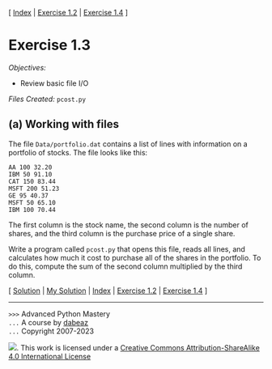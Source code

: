 \[ [Index](index.md) | [Exercise 1.2](ex1_2.md) | [Exercise 1.4](ex1_4.md) \]

# Exercise 1.3

*Objectives:*

- Review basic file I/O

*Files Created:* `pcost.py`

## (a) Working with files

The file `Data/portfolio.dat` contains a list of lines with information
on a portfolio of stocks. The file looks like this:

```
AA 100 32.20
IBM 50 91.10
CAT 150 83.44
MSFT 200 51.23
GE 95 40.37
MSFT 50 65.10
IBM 100 70.44
```

The first column is the stock name, the second column is the number of
shares, and the third column is the purchase price of a single share.

Write a program called `pcost.py` that opens this file, reads
all lines, and calculates how much it cost to purchase all of the shares
in the portfolio. To do this, compute the sum of the second column
multiplied by the third column.

\[ [Solution](soln1_3.md) | [My Solution](pcost.py) | [Index](index.md) | [Exercise 1.2](ex1_2.md) | [Exercise 1.4](ex1_4.md) \]

----
`>>>` Advanced Python Mastery  
`...` A course by [dabeaz](https://www.dabeaz.com)  
`...` Copyright 2007-2023

![](https://i.creativecommons.org/l/by-sa/4.0/88x31.png). This work is licensed under
a [Creative Commons Attribution-ShareAlike 4.0 International License](http://creativecommons.org/licenses/by-sa/4.0/)
